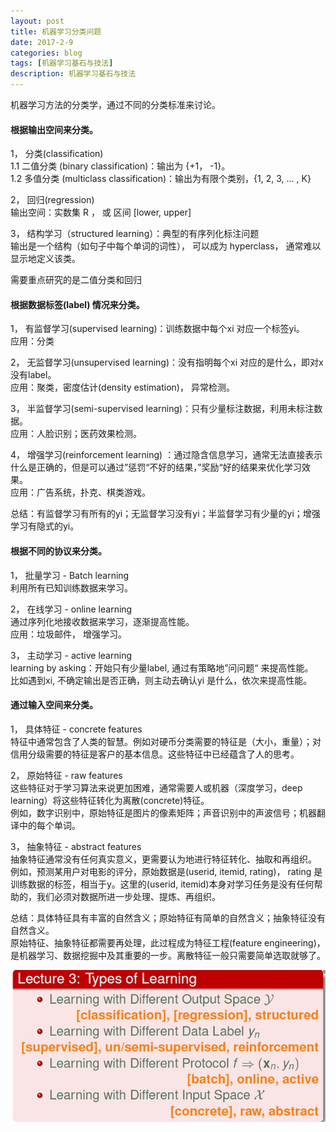 ```yaml
---
layout: post
title: 机器学习分类问题
date: 2017-2-9
categories: blog
tags: [机器学习基石与技法]
description: 机器学习基石与技法
---
```


机器学习方法的分类学，通过不同的分类标准来讨论。         

#### 根据输出空间来分类。

1， 分类(classification)        
1.1 二值分类 (binary classification)：输出为 {+1， -1}。         
1.2 多值分类 (multiclass classification)：输出为有限个类别，{1, 2, 3, ... , K}         

2， 回归(regression)                       
输出空间：实数集 R ， 或 区间 [lower, upper]                

3， 结构学习（structured learning）：典型的有序列化标注问题                         
输出是一个结构（如句子中每个单词的词性）， 可以成为 hyperclass， 通常难以显示地定义该类。             

需要重点研究的是二值分类和回归     

#### 根据数据标签(label) 情况来分类。

1， 有监督学习(supervised learning)：训练数据中每个xi 对应一个标签yi。         
应用：分类

2， 无监督学习(unsupervised learning)：没有指明每个xi 对应的是什么，即对x没有label。         
应用：聚类，密度估计(density estimation)， 异常检测。       

3， 半监督学习(semi-supervised learning)：只有少量标注数据，利用未标注数据。            
应用：人脸识别；医药效果检测。                     

4， 增强学习(reinforcement learning)                        ：通过隐含信息学习，通常无法直接表示什么是正确的，但是可以通过”惩罚“不好的结果，”奖励“好的结果来优化学习效果。        
应用：广告系统，扑克、棋类游戏。     

总结：有监督学习有所有的yi；无监督学习没有yi；半监督学习有少量的yi；增强学习有隐式的yi。       

#### 根据不同的协议来分类。

1， 批量学习 - Batch learning        
利用所有已知训练数据来学习。            

2， 在线学习 - online learning         
通过序列化地接收数据来学习，逐渐提高性能。           
应用：垃圾邮件， 增强学习。         

3， 主动学习 - active learning          
learning by asking：开始只有少量label, 通过有策略地”问问题“ 来提高性能。             
比如遇到xi, 不确定输出是否正确，则主动去确认yi 是什么，依次来提高性能。         

#### 通过输入空间来分类。

1， 具体特征 - concrete features           
特征中通常包含了人类的智慧。例如对硬币分类需要的特征是（大小，重量）；对信用分级需要的特征是客户的基本信息。这些特征中已经蕴含了人的思考。

2， 原始特征 - raw features                              
这些特征对于学习算法来说更加困难，通常需要人或机器（深度学习，deep learning）将这些特征转化为离散(concrete)特征。     
例如，数字识别中，原始特征是图片的像素矩阵；声音识别中的声波信号；机器翻译中的每个单词。         

3， 抽象特征 - abstract features                         
抽象特征通常没有任何真实意义，更需要认为地进行特征转化、抽取和再组织。                  
例如，预测某用户对电影的评分，原始数据是(userid, itemid, rating)， rating 是训练数据的标签，相当于y。这里的(userid, itemid)本身对学习任务是没有任何帮助的，我们必须对数据所进一步处理、提炼、再组织。

总结：具体特征具有丰富的自然含义；原始特征有简单的自然含义；抽象特征没有自然含义。                      
原始特征、抽象特征都需要再处理，此过程成为特征工程(feature engineering)，是机器学习、数据挖掘中及其重要的一步。离散特征一般只需要简单选取就够了。

![](https://raw.githubusercontent.com/whuhan2013/myImage/master/foundation/chapter3/p1.jpg)

